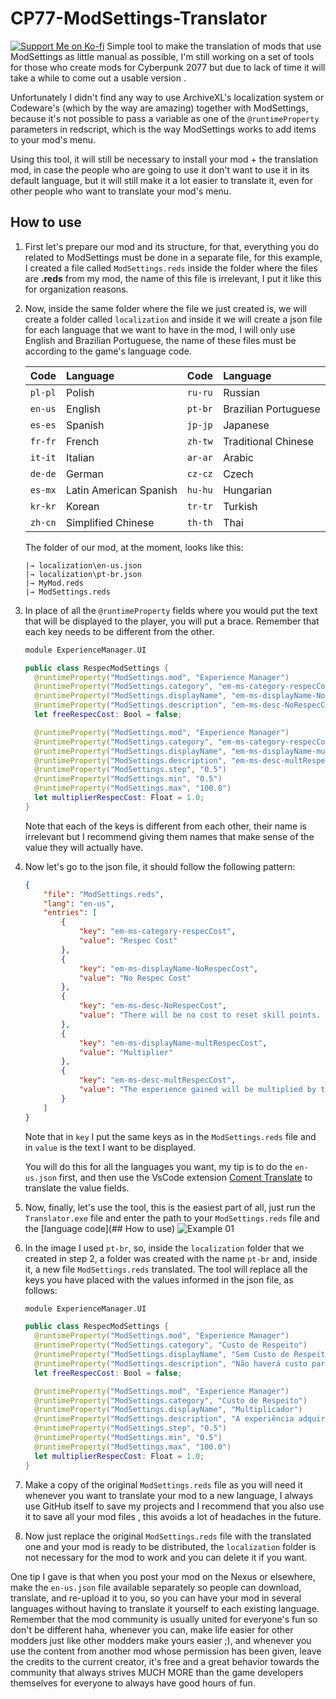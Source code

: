 # CP77-ModSettings-Translator
[![Support Me on Ko-fi](https://i.imgur.com/7Cm07AZ.png)](https://ko-fi.com/siriusbeck)
Simple tool to make the translation of mods that use ModSettings as little manual as possible, I'm still working on a set of tools for those who create mods for Cyberpunk 2077 but due to lack of time it will take a while to come out a usable version .

Unfortunately I didn't find any way to use ArchiveXL's localization system or Codeware's (which by the way are amazing) together with ModSettings, because it's not possible to pass a variable as one of the `@runtimeProperty` parameters in redscript, which is the way ModSettings works to add items to your mod's menu.

Using this tool, it will still be necessary to install your mod + the translation mod, in case the people who are going to use it don't want to use it in its default language, but it will still make it a lot easier to translate it, even for other people who want to translate your mod's menu.

## How to use
1. First let's prepare our mod and its structure, for that, everything you do related to ModSettings must be done in a separate file, for this example, I created a file called `ModSettings.reds` inside the folder where the files are **.reds** from my mod, the name of this file is irrelevant, I put it like this for organization reasons.

2. Now, inside the same folder where the file we just created is, we will create a folder called `localization` and inside it we will create a json file for each language that we want to have in the mod, I will only use English and Brazilian Portuguese, the name of these files must be according to the game's language code.
   
   | Code    | Language               | Code    | Language             |
   |:------- |:---------------------- |:------- |:-------------------- |
   | `pl-pl` | Polish                 | `ru-ru` | Russian              |
   | `en-us` | English                | `pt-br` | Brazilian Portuguese |
   | `es-es` | Spanish                | `jp-jp` | Japanese             |
   | `fr-fr` | French                 | `zh-tw` | Traditional Chinese  |
   | `it-it` | Italian                | `ar-ar` | Arabic               |
   | `de-de` | German                 | `cz-cz` | Czech                |
   | `es-mx` | Latin American Spanish | `hu-hu` | Hungarian            |
   | `kr-kr` | Korean                 | `tr-tr` | Turkish              |
   | `zh-cn` | Simplified Chinese     | `th-th` | Thai                 |
   
   The folder of our mod, at the moment, looks like this:
   ```
   |→ localization\en-us.json
   |→ localization\pt-br.json
   |→ MyMod.reds
   |→ ModSettings.reds
   ```

3. In place of all the `@runtimeProperty` fields where you would put the text that will be displayed to the player, you will put a brace. Remember that each key needs to be different from the other.
   ```swift
   module ExperienceManager.UI
   
   public class RespecModSettings {
     @runtimeProperty("ModSettings.mod", "Experience Manager")
     @runtimeProperty("ModSettings.category", "em-ms-category-respecCost")
     @runtimeProperty("ModSettings.displayName", "em-ms-displayName-NoRespecCost")
     @runtimeProperty("ModSettings.description", "em-ms-desc-NoRespecCost")
     let freeRespecCost: Bool = false;
   
     @runtimeProperty("ModSettings.mod", "Experience Manager")
     @runtimeProperty("ModSettings.category", "em-ms-category-respecCost")
     @runtimeProperty("ModSettings.displayName", "em-ms-displayName-multRespecCost")
     @runtimeProperty("ModSettings.description", "em-ms-desc-multRespecCost")
     @runtimeProperty("ModSettings.step", "0.5")
     @runtimeProperty("ModSettings.min", "0.5")
     @runtimeProperty("ModSettings.max", "100.0")
     let multiplierRespecCost: Float = 1.0;
   }
   ```
   
   Note that each of the keys is different from each other, their name is irrelevant but I recommend giving them names that make sense of the value they will actually have.

4. Now let's go to the json file, it should follow the following pattern:
   ```json
   {
       "file": "ModSettings.reds",
       "lang": "en-us",
       "entries": [
           {
               "key": "em-ms-category-respecCost",
               "value": "Respec Cost"
           },
           {
               "key": "em-ms-displayName-NoRespecCost",
               "value": "No Respec Cost"
           },
           {
               "key": "em-ms-desc-NoRespecCost",
               "value": "There will be no cost to reset skill points. The value in the multiplier below will be ignored."
           },
           {
               "key": "em-ms-displayName-multRespecCost",
               "value": "Multiplier"
           },
           {
               "key": "em-ms-desc-multRespecCost",
               "value": "The experience gained will be multiplied by the value of this field."
           }
       ]
   }
   ```
   
   Note that in `key` I put the same keys as in the `ModSettings.reds` file and in `value` is the text I want to be displayed.
   
   You will do this for all the languages ​​you want, my tip is to do the `en-us.json` first, and then use the VsCode extension [Coment Translate](https://marketplace.visualstudio.com/items?itemName=intellsmi.comment-translate) to translate the value fields.

5. Now, finally, let's use the tool, this is the easiest part of all, just run the `Translator.exe` file and enter the path to your `ModSettings.reds` file and the [language code](## How to use)
   ![Example 01](https://raw.githubusercontent.com/pySiriusDev/CP77-ModSettings-Translator/main/docs/print_01.png)

6. In the image I used `pt-br`, so, inside the `localization` folder that we created in step 2, a folder was created with the name `pt-br` and, inside it, a new file `ModSettings.reds` translated. The tool will replace all the keys you have placed with the values ​​informed in the json file, as follows:
   
   ```swift
   module ExperienceManager.UI

   public class RespecModSettings {
     @runtimeProperty("ModSettings.mod", "Experience Manager")
     @runtimeProperty("ModSettings.category", "Custo de Respeito")
     @runtimeProperty("ModSettings.displayName", "Sem Custo de Respeito")
     @runtimeProperty("ModSettings.description", "Não haverá custo para redefinir os pontos de habilidade. O valor no multiplicador abaixo será ignorado.")
     let freeRespecCost: Bool = false;

     @runtimeProperty("ModSettings.mod", "Experience Manager")
     @runtimeProperty("ModSettings.category", "Custo de Respeito")
     @runtimeProperty("ModSettings.displayName", "Multiplicador")
     @runtimeProperty("ModSettings.description", "A experiência adquirida será multiplicada pelo valor deste campo.")
     @runtimeProperty("ModSettings.step", "0.5")
     @runtimeProperty("ModSettings.min", "0.5")
     @runtimeProperty("ModSettings.max", "100.0")
     let multiplierRespecCost: Float = 1.0;
   }

   ```
7. Make a copy of the original `ModSettings.reds` file as you will need it whenever you want to translate your mod to a new language, I always use GitHub itself to save my projects and I recommend that you also use it to save all your mod files , this avoids a lot of headaches in the future.

8. Now just replace the original `ModSettings.reds` file with the translated one and your mod is ready to be distributed, the `localization` folder is not necessary for the mod to work and you can delete it if you want.


One tip I gave is that when you post your mod on the Nexus or elsewhere, make the `en-us.json` file available separately so people can download, translate, and re-upload it to you, so you can have your mod in several languages ​​without having to translate it yourself to each existing language. Remember that the mod community is usually united for everyone's fun so don't be different haha, whenever you can, make life easier for other modders just like other modders make yours easier ;), and whenever you use the content from another mod whose permission has been given, leave the credits to the current creator, it's free and a great behavior towards the community that always strives MUCH MORE than the game developers themselves for everyone to always have good hours of fun.